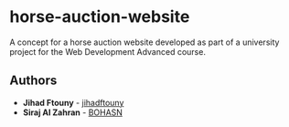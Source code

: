 # horse-auction-website
A concept for a horse auction website developed as part of a university project for the Web Development Advanced course.

## Authors

- **Jihad Ftouny** - [jihadftouny](https://github.com/jihadftouny)
- **Siraj Al Zahran** - [BOHASN](https://github.com/BOHASN)
